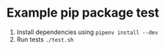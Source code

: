# Example pip package test

1) Install dependencies using `pipenv install --dev`
2) Run tests `./test.sh`

